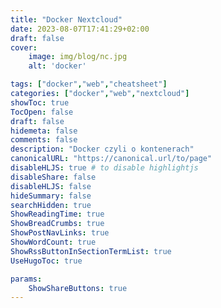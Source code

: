 ```yaml
---
title: "Docker Nextcloud"
date: 2023-08-07T17:41:29+02:00
draft: false
cover:
    image: img/blog/nc.jpg
    alt: 'docker'

tags: ["docker","web","cheatsheet"] 
categories: ["docker","web","nextcloud"] 
showToc: true
TocOpen: false
draft: false
hidemeta: false
comments: false
description: "Docker czyli o kontenerach"
canonicalURL: "https://canonical.url/to/page"
disableHLJS: true # to disable highlightjs
disableShare: false
disableHLJS: false
hideSummary: false
searchHidden: true
ShowReadingTime: true
ShowBreadCrumbs: true
ShowPostNavLinks: true
ShowWordCount: true
ShowRssButtonInSectionTermList: true
UseHugoToc: true

params:
    ShowShareButtons: true
---
```


